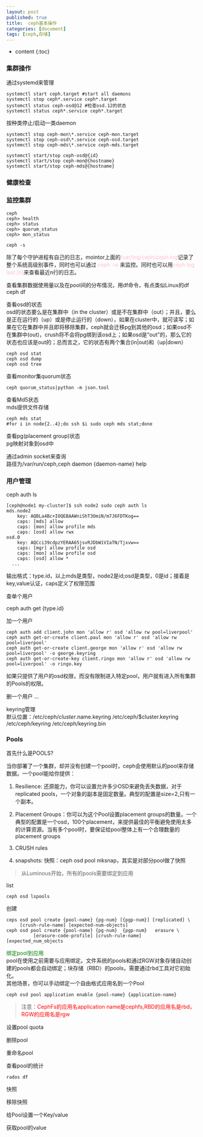```yaml
---
layout: post
published: true
title:  ceph基本操作
categories: [document]
tags: [ceph,存储]
---
```

* content
{:toc}

### 集群操作
通过systemd来管理
```
systemctl start ceph.target #start all daemons
systemctl stop ceph*.service ceph*.target
systemctl status ceph-osd@12 #检查osd.12的状态
systemctl status ceph*.service ceph*.target
```
按种类停止/启动一类daemon
```
systemctl stop ceph-mon\*.service ceph-mon.target
systemctl stop ceph-osd\*.service ceph-osd.target
systemctl stop ceph-mds\*.service ceph-mds.target

systemctl start/stop ceph-osd@{id}
systemctl start/stop ceph-mon@{hostname}
systemctl start/stop ceph-mds@{hostname}
```

### 健康检查

### 监控集群
```
ceph
ceph> health
ceph> status
ceph> quorum_status
ceph> mon_status

ceph -s
```
除了每个守护进程有自己的日志，mointor上面的<font color=pink>/var/log/ceph/ceph.log</font>记录了整个系统高级别事件，同时也可以通过 <font color=pink>ceph -w </font>来监控。同时也可以用<font color="pink">ceph log last [n]</font>来查看最近n行的日志。

查看集群数据使用量以及在pool间的分布情况，用df命令，有点类似Linux的df <font bgcolor="pink">ceph df</font>

查看osd的状态  
osd的状态要么是在集群中（in the cluster）或是不在集群中（out）；并且，要么是正在运行的（up）或是停止运行的（down），如果在cluster中，就可读写；如果在它在集群中并且即将移除集群，ceph就会迁移pg到其他的osd；如果osd不在集群中(out)，crush将不会将pg绑到该osd上；如果osd是“out”的，那么它的状态也应该是out的；总而言之，它的状态有两个集合(in|out)和（up|down）

```
ceph osd stat
ceph osd dump
ceph osd tree
```
查看monitor集quorum状态
```
ceph quorum_status|python -m json.tool
```
查看Md5状态  
mds提供文件存储
```
ceph mds stat
#for i in node{2..4};do ssh $i sudo ceph mds stat;done
```
查看pg(placement group)状态  
pg映射对象到osd中

通过admin socket来查询  
路径为/var/run/ceph,ceph daemon {daemon-name} help


### 用户管理
ceph auth ls
```
[ceph@node1 my-cluster]$ ssh node2 sudo ceph auth ls
mds.node2
	key: AQBLa4Bc+IOQEBAAWniShT3OmiN/m7J6FDTKog==
	caps: [mds] allow
	caps: [mon] allow profile mds
	caps: [osd] allow rwx
osd.0
	key: AQCci39cdpzYERAA65jsvRJDbW1VIaTN/Tjxvw==
	caps: [mgr] allow profile osd
	caps: [mon] allow profile osd
	caps: [osd] allow *
  ...
```
输出格式：type.id，以上mds是类型，node2是id;osd是类型，0是id；接着是key,value认证，caps定义了权限范围

查单个用户

ceph auth get {type.id}

加一个用户

```
ceph auth add client.john mon 'allow r' osd 'allow rw pool=liverpool'
ceph auth get-or-create client.paul mon 'allow r' osd 'allow rw pool=liverpool'
ceph auth get-or-create client.george mon 'allow r' osd 'allow rw pool=liverpool' -o george.keyring
ceph auth get-or-create-key client.ringo mon 'allow r' osd 'allow rw pool=liverpool' -o ringo.key
```
如果只提供了用户的osd权限，而没有限制进入特定pool，用户就有进入所有集群的Pools的权限。

删一个用户
...

keyring管理   
默认位置：/etc/ceph/$cluster.$name.keyring /etc/ceph/$cluster.keyring /etc/ceph/keyring /etc/ceph/keyring.bin


### Pools

首先什么是POOLS?

当你部署了一个集群，却并没有创建一个pool时，ceph会使用默认的pool来存储数据。一个pool能给你提供：
1. Resilience: 还原能力，你可以设置允许多少OSD来避免丢失数据，对于replicated pools，一个对象的副本是固定数量。典型的配置是size=2,只有一个副本。

2. Placement Groups：你可以为这个Pool设置placement groups的数量。一个典型的配置是一个osd，100个placement，来提供最佳的平衡避免使用太多的计算资源。当有多个pool时，要保证给pool整体上有一个合理数量的 placement groups

3. CRUSH rules
4. snapshots: 快照：ceph osd pool mksnap，其实是对部分pool做了快照

> 从Luminous开始，所有的pools需要绑定到应用

list
```
ceph osd lspools
```
创建
```
ceps osd pool create {pool-name} {pg-num} [{pgp-num}] [replicated] \
     [crush-rule-name] [expected-num-objects]
ceph osd pool create {pool-name} {pg-num}  {pgp-num}   erasure \
          [erasure-code-profile] [crush-rule-name] [expected_num_objects
```
<font color=green>绑定pool到应用</font>    
pool在使用之前需要与应用绑定。文件系统的pools和通过RGW对象存储自动创建的pools都会自动绑定；块存储（RBD）的pools，需要通过rbd工具对它初始化。  
其他场景，你可以手动绑定一个自由格式应用名到一个Pool

```
ceph osd pool application enable {pool-name} {application-name}
```
>注意：<font color=red>CephFs的应用名application name是cephfs,RBD的应用名是rbd，RGW的应用名是rgw</font>

设置pool quota

删除pool

重命名pool

查看pool的统计
```
rados df
```
快照

移除快照

给Pool设置一个Key/value

获取pool的value

###
